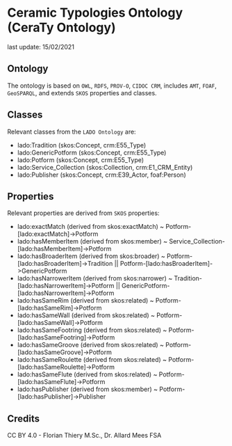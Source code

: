 # Ceramic Typologies Ontology (CeraTy Ontology)

last update: 15/02/2021

## Ontology

The ontology is based on `OWL`, `RDFS`, `PROV-O`, `CIDOC CRM`, includes `AMT`, `FOAF`, `GeoSPARQL`, and extends `SKOS` properties and classes.

## Classes

Relevant classes from the `LADO Ontology` are:

-   lado:Tradition (skos:Concept, crm:E55_Type)
-   lado:GenericPotform (skos:Concept, crm:E55_Type)
-   lado:Potform (skos:Concept, crm:E55_Type)
-   lado:Service_Collection (skos:Collection, crm:E1_CRM_Entity)
-   lado:Publisher (skos:Concept, crm:E39_Actor, foaf:Person)

## Properties

Relevant properties are derived from `SKOS` properties:

-   lado:exactMatch (derived from skos:exactMatch) ~ Potform-\[lado:exactMatch]->Potform
-   lado:hasMemberItem (derived from skos:member) ~ Service_Collection-\[lado:hasMemberItem]->Potform
-   lado:hasBroaderItem (derived from skos:broader) ~ Potform-\[lado:hasBroaderItem]->Tradition ||  Potform-\[lado:hasBroaderItem]->GenericPotform
-   lado:hasNarrowerItem (derived from skos:narrower) ~ Tradition-\[lado:hasNarrowerItem]->Potform ||  GenericPotform-\[lado:hasNarrowerItem]->Potform
-   lado:hasSameRim (derived from skos:related) ~ Potform-\[lado:hasSameRim]->Potform
-   lado:hasSameWall (derived from skos:related) ~ Potform-\[lado:hasSameWall]->Potform
-   lado:hasSameFootring (derived from skos:related) ~ Potform-\[lado:hasSameFootring]->Potform
-   lado:hasSameGroove (derived from skos:related) ~ Potform-\[lado:hasSameGroove]->Potform
-   lado:hasSameRoulette (derived from skos:related) ~ Potform-\[lado:hasSameRoulette]->Potform
-   lado:hasSameFlute (derived from skos:related) ~ Potform-\[lado:hasSameFlute]->Potform
-   lado:hasPublisher (derived from skos:member) ~ Potform-\[lado:hasPublisher]->Publisher

## Credits

CC BY 4.0 - Florian Thiery M.Sc., Dr. Allard Mees FSA

